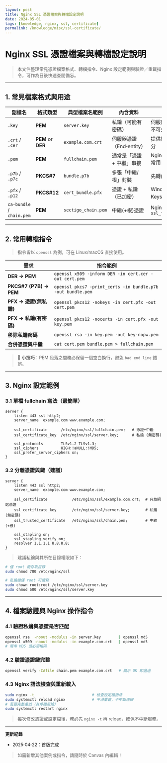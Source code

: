 ```yaml
---
layout: post
title: Nginx SSL 憑證檔案與轉檔設定說明
date: 2024-05-01
tags: [knowledge, nginx, ssl, certificate]
permalink: /knowledge/misc/ssl-certificate/
---
```


# Nginx SSL 憑證檔案與轉檔設定說明

> 本文件整理常見憑證檔案格式、轉檔指令、Nginx 設定範例與驗證／重載指令，可作為日後快速查閱備忘。

<!-- excerpt -->

---

## 1. 常見檔案格式與用途

|副檔名|格式類型|典型檔案名範例|內含資料|主要用途|
|---|---|---|---|---|
|`.key`|**PEM**|`server.key`|私鑰（可能有密碼）|伺服器端僅存放於本機，不可外流|
|`.crt` / `.cer`|**PEM** or **DER**|`example.com.crt`|伺服器憑證（End‑entity）|提供給用戶端驗證網站身分|
|`.pem`|**PEM**|`fullchain.pem`|通常是「憑證 + 中繼」串接|Nginx `ssl_certificate` 常用|
|`.p7b` / `.p7c`|**PKCS#7**|`bundle.p7b`|多張「中繼/根」封裝|先轉成 PEM 用於 Nginx|
|`.pfx` / `.p12`|**PKCS#12**|`cert_bundle.pfx`|憑證 + 私鑰（已加密）|Windows/IIS 或 Java Keystore 匯入|
|`ca‑bundle` / `chain.pem`|**PEM**|`sectigo_chain.pem`|中繼(+根)憑證|Nginx `ssl_trusted_certificate`|

---

## 2. 常用轉檔指令

> 指令皆以 `openssl` 為例，可在 Linux/macOS 直接使用。

|需求|指令範例|
|---|---|
|**DER → PEM**|`openssl x509 -inform DER -in cert.cer -out cert.pem`|
|**PKCS#7 (P7B) → PEM**|`openssl pkcs7 -print_certs -in bundle.p7b -out bundle.pem`|
|**PFX → 憑證(無私鑰)**|`openssl pkcs12 -nokeys -in cert.pfx -out cert.pem`|
|**PFX → 私鑰(有密碼)**|`openssl pkcs12 -nocerts -in cert.pfx -out key.pem`|
|**移除私鑰密碼**|`openssl rsa -in key.pem -out key-nopw.pem`|
|**合併憑證與中繼**|`cat cert.pem bundle.pem > fullchain.pem`|

> 🔖 **小技巧**：PEM 段落之間務必保留一個空白換行，避免 `bad end line` 錯誤。

---

## 3. Nginx 設定範例

### 3.1 單檔 fullchain 寫法（最簡單）

```nginx
server {
    listen 443 ssl http2;
    server_name  example.com www.example.com;

    ssl_certificate      /etc/nginx/ssl/fullchain.pem;   # 憑證+中繼
    ssl_certificate_key  /etc/nginx/ssl/server.key;      # 私鑰 (無密碼)

    ssl_protocols        TLSv1.2 TLSv1.3;
    ssl_ciphers          HIGH:!aNULL:!MD5;
    ssl_prefer_server_ciphers on;
}
```

### 3.2 分離憑證與鏈（建議）

```nginx
server {
    listen 443 ssl http2;
    server_name  example.com www.example.com;

    ssl_certificate           /etc/nginx/ssl/example.com.crt;  # 只放網站憑證
    ssl_certificate_key       /etc/nginx/ssl/server.key;       # 私鑰 (無密碼)
    ssl_trusted_certificate   /etc/nginx/ssl/chain.pem;        # 中繼(+根)

    ssl_stapling on;
    ssl_stapling_verify on;
    resolver 1.1.1.1 8.8.8.8;
}
```

> 建議私鑰與其所在目錄權限如下：

```bash
# 僅 root 能存取目錄
sudo chmod 700 /etc/nginx/ssl

# 私鑰檔僅 root 可讀寫
sudo chown root:root /etc/nginx/ssl/server.key
sudo chmod 600 /etc/nginx/ssl/server.key
```

---

## 4. 檔案驗證與 Nginx 操作指令

### 4.1 驗證私鑰與憑證是否匹配

```bash
openssl rsa  -noout -modulus -in server.key        | openssl md5
openssl x509 -noout -modulus -in example.com.crt   | openssl md5
# 兩串 MD5 值必須相同
```

### 4.2 驗證憑證鏈完整

```bash
openssl verify -CAfile chain.pem example.com.crt   # 顯示 OK 即通過
```

### 4.3 Nginx 語法檢查與重新載入

```bash
sudo nginx -t                          # 檢查設定檔語法
sudo systemctl reload nginx            # 平滑重載，不中斷連線
# 若要完整重啟（有停機風險）
sudo systemctl restart nginx
```

> 每次修改憑證或設定檔後，務必先 `nginx -t` 再 reload，確保不中斷服務。

---

**更新紀錄**

- 2025‑04‑22：首版完成
    

> 如需新增其他案例或指令，請隨時於 Canvas 內編輯！